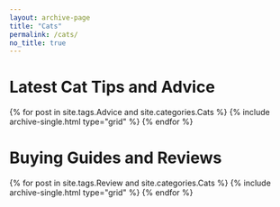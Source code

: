 ```yaml
---
layout: archive-page
title: "Cats"
permalink: /cats/
no_title: true
---
```


<h1 class="cf align-center h1-top">Latest Cat Tips and Advice</h1>

  <div class="grid__wrapper">
    {% for post in site.tags.Advice and site.categories.Cats %}
      {% include archive-single.html type="grid" %}
    {% endfor %}
  </div>

<h1 class="cf align-center">Buying Guides and Reviews</h1>

  <div class="grid__wrapper">
    {% for post in site.tags.Review and site.categories.Cats %}
      {% include archive-single.html type="grid" %}
    {% endfor %}
  </div>

